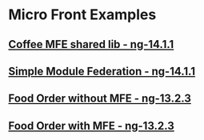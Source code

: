 # Micro Front Examples

## [Coffee MFE shared lib - ng-14.1.1](https://github.com/eat-sleep-code-repeat-it/nx-mfe-workspace/tree/coffee-demo-shared-lib)

## [Simple Module Federation - ng-14.1.1](https://github.com/eat-sleep-code-repeat-it/nx-mfe-workspace/tree/ng14-federation-demo)

## [Food Order without MFE - ng-13.2.3](https://github.com/eat-sleep-code-repeat-it/nx-mfe-workspace/tree/food-order-app)

## [Food Order with MFE - ng-13.2.3](https://github.com/eat-sleep-code-repeat-it/nx-mfe-workspace/tree/food-order-ng13-mfe-plugin)

